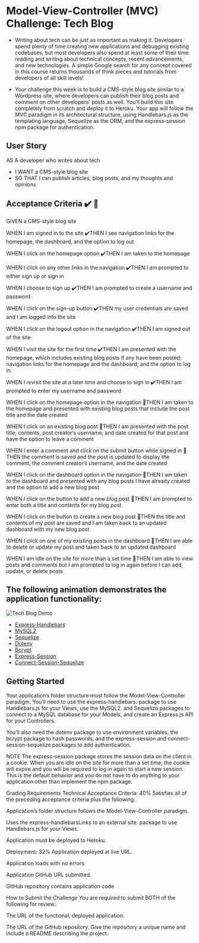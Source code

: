# Model-View-Controller (MVC) Challenge: Tech Blog
* Writing about tech can be just as important as making it. Developers spend plenty of time creating new applications and debugging existing codebases, but most developers also spend at least some of their time reading and writing about technical concepts, recent advancements, and new technologies. A simple Google search for any concept covered in this course returns thousands of think pieces and tutorials from developers of all skill levels!

* Your challenge this week is to build a CMS-style blog site similar to a Wordpress site, where developers can publish their blog posts and comment on other developers’ posts as well. You’ll build this site completely from scratch and deploy it to Heroku. Your app will follow the MVC paradigm in its architectural structure, using Handlebars.js as the templating language, Sequelize as the ORM, and the express-session npm package for authentication.

## User Story
AS A developer who writes about tech
* I WANT a CMS-style blog site
* SO THAT I can publish articles, blog posts, and my thoughts and opinions

## Acceptance Criteria ✔️  🚧
GIVEN a CMS-style blog site

WHEN I am signed in to the site
✔️THEN I see navigation links for the homepage, the dashboard, and the option to log out

WHEN I click on the homepage option
✔️THEN I am taken to the homepage

WHEN I click on any other links in the navigation
✔️THEN I am prompted to either sign up or sign in

WHEN I choose to sign up
✔️THEN I am prompted to create a username and password

WHEN I click on the sign-up button
✔️THEN my user credentials are saved and I am logged into the site

WHEN I click on the logout option in the navigation
✔️THEN I am signed out of the site

WHEN I visit the site for the first time
✔️THEN I am presented with the homepage, which includes existing blog posts if any have been posted; navigation links for the homepage and the dashboard; and the option to log in

WHEN I revisit the site at a later time and choose to sign in
✔️THEN I am prompted to enter my username and password

WHEN I click on the homepage option in the navigation
🚧THEN I am taken to the homepage and presented with existing blog posts that include the post title and the date created

WHEN I click on an existing blog post
🚧THEN I am presented with the post title, contents, post creator’s username, and date created for that post and have the option to leave a comment

WHEN I enter a comment and click on the submit button while signed in
🚧THEN the comment is saved and the post is updated to display the comment, the comment creator’s username, and the date created

WHEN I click on the dashboard option in the navigation
🚧THEN I am taken to the dashboard and presented with any blog posts I have already created and the option to add a new blog post

WHEN I click on the button to add a new blog post
🚧THEN I am prompted to enter both a title and contents for my blog post

WHEN I click on the button to create a new blog post
🚧THEN the title and contents of my post are saved and I am taken back to an updated dashboard with my new blog post

WHEN I click on one of my existing posts in the dashboard
🚧THEN I am able to delete or update my post and taken back to an updated dashboard

WHEN I am idle on the site for more than a set time
🚧THEN I am able to view posts and comments but I am prompted to log in again before I can add, update, or delete posts

## The following animation demonstrates the application functionality:

![Tech Blog Demo](./assets/images/14-mvc-homework-demo-01.gif)


- [Express-Handlebars](https://www.npmjs.com/package/express-handlebars)
- [MySQL2](https://www.npmjs.com/package/mysql2)
- [Sequelize](https://www.npmjs.com/package/sequelize)
- [Dotenv](https://www.npmjs.com/package/dotenv)
- [Bcrypt](https://www.npmjs.com/package/bcrypt)
- [Express-Session](https://www.npmjs.com/package/express-session)
- [Connect-Session-Sequelize](https://www.npmjs.com/package/connect-session-sequelize)

## Getting Started
Your application’s folder structure must follow the Model-View-Controller paradigm. You’ll need to use the express-handlebars. package to use Handlebars.js for your Views, use the MySQL2. and Sequelize packages to connect to a MySQL database for your Models, and create an Express.js API for your Controllers.

You’ll also need the dotenv package to use environment variables, the bcrypt package to hash passwords, and the express-session and connect-session-sequelize packages to add authentication.

NOTE
The express-session package stores the session data on the client in a cookie. When you are idle on the site for more than a set time, the cookie will expire and you will be required to log in again to start a new session. This is the default behavior and you do not have to do anything to your application other than implement the npm package.

Grading Requirements
Technical Acceptance Criteria: 40%
Satisfies all of the preceding acceptance criteria plus the following:

Application’s folder structure follows the Model-View-Controller paradigm.

Uses the express-handlebarsLinks to an external site. package to use Handlebars.js for your Views.

Application must be deployed to Heroku.

Deployment: 32%
Application deployed at live URL.

Application loads with no errors.

Application GitHub URL submitted.

GitHub repository contains application code.

How to Submit the Challenge
You are required to submit BOTH of the following for review:

The URL of the functional, deployed application.

The URL of the GitHub repository. Give the repository a unique name and include a README describing the project.